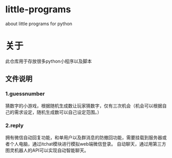 # little-programs
about little programs for python
# 关于
此仓库用于存放很多python小程序以及脚本
## 文件说明
### 1.guessnumber
   猜数字的小游戏，根据随机生成数让玩家猜数字，仅有三次机会（机会可以根据自己的需求设定，随机生成数可以自己设定范围。）
### 2.reply
   拥有微信自动回复功能，和单用户以及群消息的防撤回功能，需要挂载到服务器或者个人电脑，通过itchat模块进行模拟web端微信登录。
自动聊天，通过用第三方图灵机器人的API可以实现自动智能聊天。
